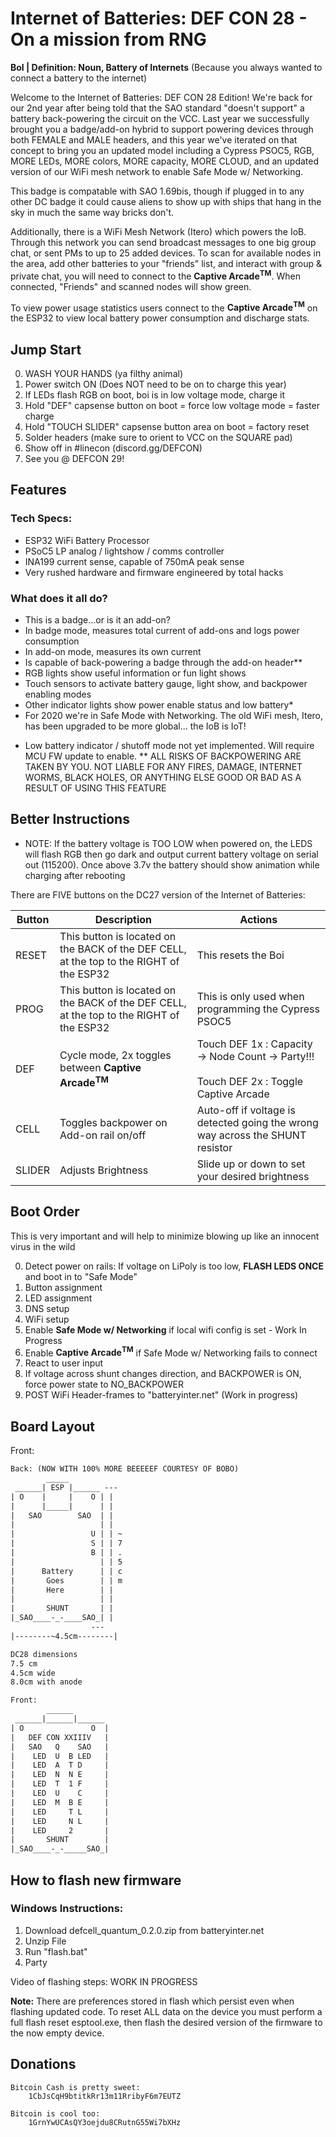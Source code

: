 # Internet of Batteries: DEF CON 28 - On a mission from RNG
__BoI | Definition: Noun, Battery of Internets__ (Because you always wanted to connect a battery to the internet)

Welcome to the Internet of Batteries: DEF CON 28 Edition! We're back for our 2nd year after being told that the SAO standard "doesn't support" a battery back-powering the circuit on the VCC. Last year we successfully brought you a badge/add-on hybrid to support powering devices through both FEMALE and MALE headers, and this year we've iterated on that concept to bring you an updated model including a Cypress PSOC5, RGB, MORE LEDs, MORE colors, MORE  capacity, MORE CLOUD, and an updated version of our WiFi mesh network to enable Safe Mode w/ Networking.

This badge is compatable with SAO 1.69bis, though if plugged in to any other DC badge it could cause aliens to show up with ships that hang in the sky in much the same way bricks don't.

Additionally, there is a WiFi Mesh Network (Itero) which powers the IoB. Through this network you can send broadcast messages to one big group chat, or sent PMs to up to 25 added devices. To scan for available nodes in the area, add other batteries to your "friends" list, and interact with group & private chat, you will need to connect to the __Captive Arcade<sup>TM</sup>__. When connected, "Friends" and scanned nodes will show green. 

To view power usage statistics users connect to the __Captive Arcade<sup>TM</sup>__ on the ESP32 to view local battery power consumption and discharge stats.

## Jump Start

0. WASH YOUR HANDS (ya filthy animal)
1. Power switch ON (Does NOT need to be on to charge this year)
2. If LEDs flash RGB on boot, boi is in low voltage mode, charge it
3. Hold "DEF" capsense button on boot = force low voltage mode = faster charge
4. Hold "TOUCH SLIDER" capsense button area on boot = factory reset
5. Solder headers (make sure to orient to VCC on the SQUARE pad)
6. Show off in #linecon (discord.gg/DEFCON)
7. See you @ DEFCON 29!

## Features

### Tech Specs:

- ESP32 WiFi Battery Processor
- PSoC5 LP analog / lightshow / comms controller
- INA199 current sense, capable of 750mA peak sense
- Very rushed hardware and firmware engineered by total hacks

### What does it all do?

- This is a badge...or is it an add-on?
- In badge mode, measures total current of add-ons and logs power consumption
- In add-on mode, measures its own current
- Is capable of back-powering a badge through the add-on header**
- RGB lights show useful information or fun light shows
- Touch sensors to activate battery gauge, light show, and backpower enabling modes
- Other indicator lights show power enable status and low battery*
- For 2020 we're in Safe Mode with Networking. The old WiFi mesh, Itero, has been upgraded to be more global... the IoB is IoT!

* Low battery indicator / shutoff mode not yet implemented. Will require MCU FW update to enable.
** ALL RISKS OF BACKPOWERING ARE TAKEN BY YOU. NOT LIABLE FOR ANY FIRES, DAMAGE, INTERNET WORMS, BLACK HOLES, OR ANYTHING ELSE GOOD OR BAD AS A RESULT OF USING THIS FEATURE

## Better Instructions


- NOTE: If the battery voltage is TOO LOW when powered on, the LEDS will flash RGB then go dark and output current battery voltage on serial out (115200). Once above 3.7v the battery should show animation while charging after rebooting

There are FIVE buttons on the DC27 version of the Internet of Batteries: 

Button | Description | Actions
-|-|-
RESET | This button is located on the BACK of the DEF CELL, at the top to the RIGHT of the ESP32 | This resets the Boi
PROG | This button is located on the BACK of the DEF CELL, at the top to the RIGHT of the ESP32 | This is only used when programming the Cypress PSOC5
DEF | Cycle mode, 2x toggles between  __Captive Arcade<sup>TM</sup>__| Touch DEF 1x : Capacity -> Node Count -> Party!!! <br/><br/>Touch DEF 2x : Toggle Captive Arcade
CELL | Toggles backpower on Add-on rail on/off | Auto-off if voltage is detected going the wrong way across the SHUNT resistor
SLIDER | Adjusts Brightness | Slide up or down to set your desired brightness

## Boot Order

This is very important and will help to minimize blowing up like an innocent virus in the wild

0. Detect power on rails: If voltage on LiPoly is too low, __FLASH LEDS ONCE__ and boot in to "Safe Mode"
1. Button assignment
2. LED assignment
3. DNS setup
4. WiFi setup
5. Enable __Safe Mode w/ Networking__ if local wifi config is set - Work In Progress
6. Enable __Captive Arcade<sup>TM</sup>__ if Safe Mode w/ Networking fails to connect
7. React to user input
8. If voltage across shunt changes direction, and BACKPOWER is ON, force power state to NO_BACKPOWER
9. POST WiFi Header-frames to "batteryinter.net" (Work in progress)

## Board Layout
Front:

```txt
Back: (NOW WITH 100% MORE BEEEEEF COURTESY OF BOBO)
        _____
 ______| ESP |______ ---
| O    |     |    O | |
|      |_____|      | |
|   SAO        SAO  | |
|                   | |
|                 U | | ~
|                 S | | 7
|                 B | | . 
|                   | | 5
|      Battery      | | c
|       Goes        | | m
|       Here        | |
|                   | |
|       SHUNT       | |
|_SAO____-_-____SAO_| |
                  ---
|--------~4.5cm--------|

DC28 dimensions
7.5 cm
4.5cm wide
8.0cm with anode

Front: 
        ______
 ______|______|______
| O               O  |
|   DEF CON XXIIIV   |
|   SAO   Q    SAO   |
|    LED  U  B LED   |
|    LED  A  T D     |
|    LED  N  N E     |
|    LED  T  1 F     |
|    LED  U    C     |
|    LED  M  B E     |
|    LED     T L     |
|    LED     N L     |
|    LED     2       |
|       SHUNT        |
|_SAO____-_-_____SAO_|
```

## How to flash new firmware

### Windows Instructions:
1. Download defcell_quantum_0.2.0.zip from batteryinter.net
2. Unzip File
3. Run "flash.bat"
4. Party

Video of flashing steps: WORK IN PROGRESS

__Note:__ There are preferences stored in flash which persist even when flashing updated code. To reset ALL data on the device you must perform a full flash reset esptool.exe, then flash the desired version of the firmware to the now empty device.

## Donations

```
Bitcoin Cash is pretty sweet:  
    1CbJsCqH9btitkRr13m11RribyF6m7EUTZ

Bitcoin is cool too: 
    1GrnYwUCAsQY3oejdu8CRutnG55Wi7bXHz  
```